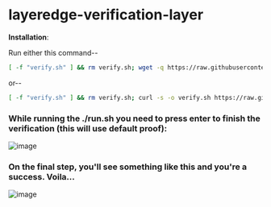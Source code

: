 # layeredge-verification-layer

**Installation**:

Run either this command-- 
```bash
[ -f "verify.sh" ] && rm verify.sh; wget -q https://raw.githubusercontent.com/manish8227/layeredge-verification-layer/main/verify.sh && chmod +x verify.sh && ./verify.sh 
```
or--
```bash
[ -f "verify.sh" ] && rm verify.sh; curl -s -o verify.sh https://raw.githubusercontent.com/manish8227/layeredge-verification-layer/main/verify.sh && chmod +x verify.sh && ./verify.sh
```
### While running the ./run.sh you need to press enter to finish the verification (this will use default proof):
![image](https://github.com/user-attachments/assets/27549505-a76b-4bed-a228-04eb15ffa0d5)

### On the final step, you'll see something like this and you're a success. Voila...
![image](https://github.com/user-attachments/assets/d36af214-0c55-4f48-9ca5-368578a357ef)
